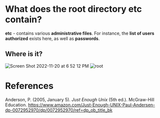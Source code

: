 # What does the root directory etc contain? 

**etc** - contains various **administrative files**. For instance, the **list of users authorized** exists here, as well as **passwords**. 

## Where is it? 
![Screen Shot 2022-11-20 at 6 52 12 PM](https://user-images.githubusercontent.com/109105989/202933386-22191aee-70e7-497a-b6f6-6f6b2224d869.png)
![root](https://user-images.githubusercontent.com/109105989/202933388-9ece749d-d254-4fc7-a09f-89af80b4ca7a.png)





# References 
Anderson, P. (2005, January 5). *Just Enough Unix* (5th ed.). McGraw-Hill Education. <https://www.amazon.com/Just-Enough-UNIX-Paul-Andersen-dp-0072952970/dp/0072952970/ref=dp_ob_title_bk>
